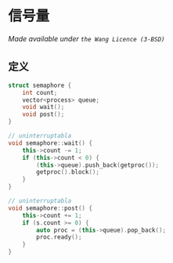 # 信号量
###### Made available under ```the Wang Licence (3-BSD)```
## 定义
```cpp
struct semaphore {
    int count;
    vector<process> queue;
    void wait();
    void post();
}

// uninterruptabla
void semaphore::wait() {
    this->count -= 1;
    if (this->count < 0) {
        (this->queue).push_back(getproc());
        getproc().block();
    }
}

// uninterruptabla
void semaphore::post() {
    this->count += 1;
    if (s.count >= 0) {
        auto proc = (this->queue).pop_back();
        proc.ready();
    }
}
```
